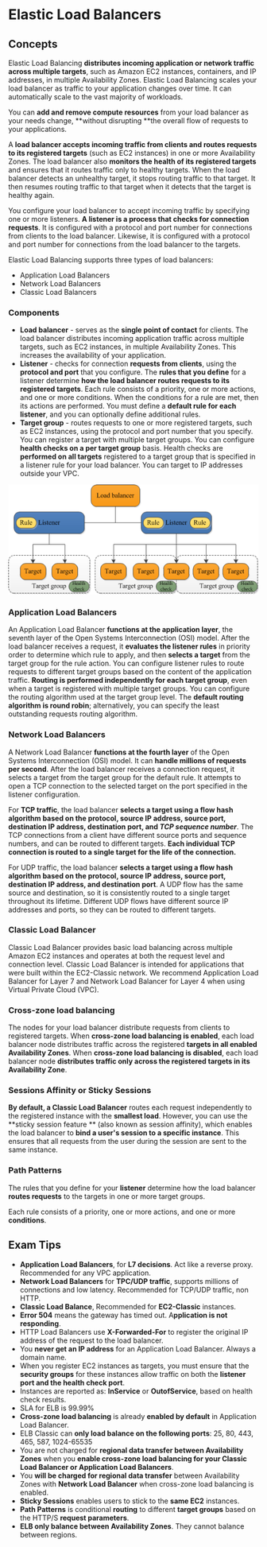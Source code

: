# Elastic Load Balancers
## Concepts
Elastic Load Balancing **distributes incoming application or network traffic across multiple targets**, such as Amazon EC2 instances, containers, and IP addresses, in multiple Availability Zones. Elastic Load Balancing scales your load balancer as traffic to your application changes over time. It can automatically scale to the vast majority of workloads.

You can **add and remove compute resources** from your load balancer as your needs change, **without disrupting **the overall flow of requests to your applications.

A **load balancer accepts incoming traffic from clients and routes requests to its registered targets** (such as EC2 instances) in one or more Availability Zones. The load balancer also **monitors the health of its registered targets** and ensures that it routes traffic only to healthy targets. When the load balancer detects an unhealthy target, it stops routing traffic to that target. It then resumes routing traffic to that target when it detects that the target is healthy again.

You configure your load balancer to accept incoming traffic by specifying one or more listeners. **A listener is a process that checks for connection requests**. It is configured with a protocol and port number for connections from clients to the load balancer. Likewise, it is configured with a protocol and port number for connections from the load balancer to the targets.

Elastic Load Balancing supports three types of load balancers:
* Application Load Balancers
* Network Load Balancers
* Classic Load Balancers

### Components
* **Load balancer** - serves as the **single point of contact** for clients. The load balancer distributes incoming application traffic across multiple targets, such as EC2 instances, in multiple Availability Zones. This increases the availability of your application. 
* **Listener** - checks for connection **requests from clients**, using the **protocol and port** that you configure. The **rules that you define** for a listener determine **how the load balancer routes requests to its registered targets**. Each rule consists of a priority, one or more actions, and one or more conditions. When the conditions for a rule are met, then its actions are performed. You must define a **default rule for each listener**, and you can optionally define additional rules.
* **Target group** - routes requests to one or more registered targets, such as EC2 instances, using the protocol and port number that you specify. You can register a target with multiple target groups. You can configure **health checks on a per target group** basis. Health checks are **performed on all targets** registered to a target group that is specified in a listener rule for your load balancer. You can target to IP addresses outside your VPC. 

![ALB](./component_architecture.png)

### Application Load Balancers
An Application Load Balancer **functions at the application layer**, the seventh layer of the Open Systems Interconnection (OSI) model. After the load balancer receives a request, it **evaluates the listener rules** in priority order to determine which rule to apply, and then **selects a target** from the target group for the rule action. You can configure listener rules to route requests to different target groups based on the content of the application traffic. **Routing is performed independently for each target group**, even when a target is registered with multiple target groups. You can configure the routing algorithm used at the target group level. The **default routing algorithm is round robin**; alternatively, you can specify the least outstanding requests routing algorithm.

### Network Load Balancers
A Network Load Balancer **functions at the fourth layer** of the Open Systems Interconnection (OSI) model. It can **handle millions of requests per second**. After the load balancer receives a connection request, it selects a target from the target group for the default rule. It attempts to open a TCP connection to the selected target on the port specified in the listener configuration.

For **TCP traffic**, the load balancer **selects a target using a flow hash algorithm based on the protocol, source IP address, source port, destination IP address, destination port, and ***TCP sequence number*****. The TCP connections from a client have different source ports and sequence numbers, and can be routed to different targets. **Each individual TCP connection is routed to a single target for the life of the connection.**

For UDP traffic, the load balancer **selects a target using a flow hash algorithm based on the protocol, source IP address, source port, destination IP address, and destination port**. A UDP flow has the same source and destination, so it is consistently routed to a single target throughout its lifetime. Different UDP flows have different source IP addresses and ports, so they can be routed to different targets.

### Classic Load Balancer
Classic Load Balancer provides basic load balancing across multiple Amazon EC2 instances and operates at both the request level and connection level. Classic Load Balancer is intended for applications that were built within the EC2-Classic network. We recommend Application Load Balancer for Layer 7 and Network Load Balancer for Layer 4 when using Virtual Private Cloud (VPC).


### Cross-zone load balancing
The nodes for your load balancer distribute requests from clients to registered targets. When **cross-zone load balancing is enabled**, each load balancer node distributes traffic across the registered **targets in all enabled Availability Zones**. When **cross-zone load balancing is disabled**, each load balancer node **distributes traffic only across the registered targets in its Availability Zone**.


### Sessions Affinity or Sticky Sessions
**By default, a Classic Load Balancer** routes each request independently to the registered instance with the **smallest load**. However, you can use the **sticky session feature ** (also known as session affinity), which enables the load balancer to **bind a user's session to a specific instance**. This ensures that all requests from the user during the session are sent to the same instance.

### Path Patterns
The rules that you define for your **listener** determine how the load balancer **routes requests** to the targets in one or more target groups.

Each rule consists of a priority, one or more actions, and one or more **conditions**.

## Exam Tips
* **Application Load Balancers**, for **L7 decisions**. Act like a reverse proxy. Recommended for any VPC application.
* **Network Load Balancers** for **TPC/UDP traffic**, supports millions of connections and low latency. Recommended for TCP/UDP traffic, non HTTP.
* **Classic Load Balance**, Recommended for **EC2-Classic** instances.
* **Error 504** means the gateway has timed out. A**pplication is not responding**.
* HTTP Load Balancers use **X-Forwarded-For** to register the original IP address of the request to the load balancer.
* You **never get an IP address** for an Application Load Balancer. Always a domain name.
* When you register EC2 instances as targets, you must ensure that the **security groups** for these instances allow traffic on both the **listener port and the health check port**.
* Instances are reported as: **InService** or **OutofService**, based on health check results. 
* SLA for ELB is 99.99%
* **Cross-zone load balancing** is already **enabled by default** in Application Load Balancer.
* ELB Classic can **only load balance on the following ports**: 25, 80, 443, 465, 587, 1024-65535
*  You are not charged for **regional data transfer between Availability Zones** when you **enable cross-zone load balancing for your Classic Load Balancer or Application Load Balancers**.
* You **will be charged for regional data transfer** between Availability Zones with **Network Load Balancer** when cross-zone load balancing is enabled.
* **Sticky Sessions** enables users to stick to the **same EC2** instances.
* **Path Patterns** is conditional **routing** to different **target groups** based on the HTTP/S **request parameters**.
* **ELB only balance between Availability Zones**. They cannot balance between regions.
  